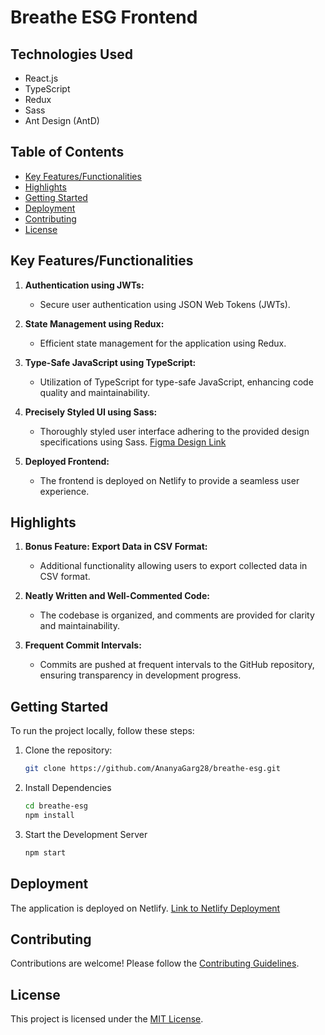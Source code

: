 # Breathe ESG Frontend

## Technologies Used

- React.js
- TypeScript
- Redux
- Sass
- Ant Design (AntD)

## Table of Contents

- [Key Features/Functionalities](#key-featuresfunctionalities)
- [Highlights](#highlights)
- [Getting Started](#getting-started)
- [Deployment](#deployment)
- [Contributing](#contributing)
- [License](#license)

## Key Features/Functionalities

1. **Authentication using JWTs:**
   - Secure user authentication using JSON Web Tokens (JWTs).

2. **State Management using Redux:**
   - Efficient state management for the application using Redux.

3. **Type-Safe JavaScript using TypeScript:**
   - Utilization of TypeScript for type-safe JavaScript, enhancing code quality and maintainability.

4. **Precisely Styled UI using Sass:**
   - Thoroughly styled user interface adhering to the provided design specifications using Sass. [Figma Design Link](#)

5. **Deployed Frontend:**
   - The frontend is deployed on Netlify to provide a seamless user experience.

## Highlights

1. **Bonus Feature: Export Data in CSV Format:**
   - Additional functionality allowing users to export collected data in CSV format.

2. **Neatly Written and Well-Commented Code:**
   - The codebase is organized, and comments are provided for clarity and maintainability.

3. **Frequent Commit Intervals:**
   - Commits are pushed at frequent intervals to the GitHub repository, ensuring transparency in development progress.

## Getting Started

To run the project locally, follow these steps:

1. Clone the repository:
   ```bash
   git clone https://github.com/AnanyaGarg28/breathe-esg.git

2. Install Dependencies
    ```bash
    cd breathe-esg
    npm install

3. Start the Development Server
    ```bash
    npm start

## Deployment

The application is deployed on Netlify. [Link to Netlify Deployment](https://breatheesg.netlify.app/)

## Contributing

Contributions are welcome! Please follow the [Contributing Guidelines](CONTRIBUTING.md).

## License

This project is licensed under the [MIT License](LICENSE).

